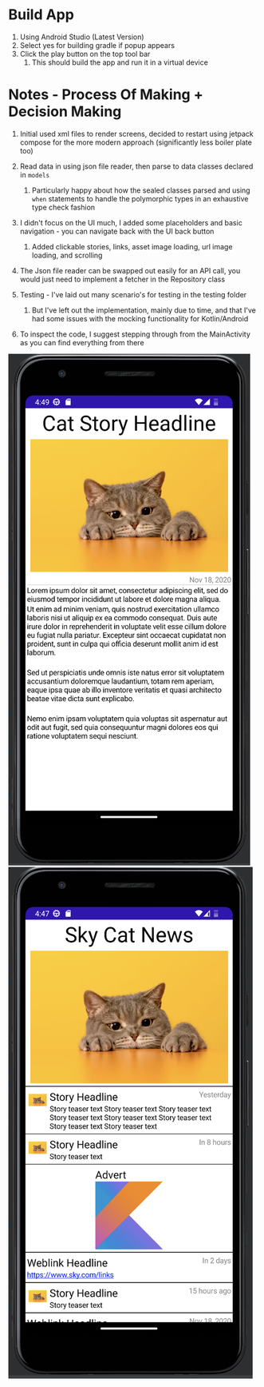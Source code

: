 # Build App

1. Using Android Studio (Latest Version)
2. Select yes for building gradle if popup appears
3. Click the play button on the top tool bar
   1. This should build the app and run it in a virtual device

# Notes - Process Of Making + Decision Making

1. Initial used xml files to render screens, decided to restart using jetpack compose for the more modern approach (significantly less boiler plate too)

2. Read data in using json file reader, then parse to data classes declared in `models`
   1. Particularly happy about how the sealed classes parsed and using `when` statements to handle the polymorphic types in an exhaustive type check fashion

3. I didn't focus on the UI much, I added some placeholders and basic navigation - you can navigate back with the UI back button
   1. Added clickable stories, links, asset image loading, url image loading, and scrolling

4. The Json file reader can be swapped out easily for an API call, you would just need to implement a fetcher in the Repository class

5. Testing - I've laid out many scenario's for testing in the testing folder
    1. But I've left out the implementation, mainly due to time, and that I've had some issues with the mocking functionality for Kotlin/Android

6. To inspect the code, I suggest stepping through from the MainActivity as you can find everything from there
   
![](story_screen.png)![](main_screen.png)
